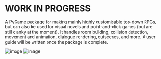 # WORK IN PROGRESS

A PyGame package for making mainly highly customisable top-down RPGs, but can also be used for visual novels and point-and-click games (but are still clanky at the moment). It handles room building, collision detection, movement and animation, dialogue rendering, cutscenes, and more. A user guide will be written once the package is complete. 

![image](https://github.com/xMoneMone/RPG-Package/assets/92688848/68ebb2c2-9285-4863-837f-1cf33cb9e69a)
![image](https://github.com/xMoneMone/RPG-Package/assets/92688848/3d7bb364-24c0-4ede-9406-135c4dd5d3a8)
